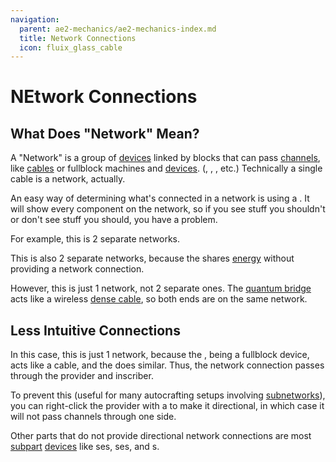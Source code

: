 ```yaml
---
navigation:
  parent: ae2-mechanics/ae2-mechanics-index.md
  title: Network Connections
  icon: fluix_glass_cable
---
```


# NEtwork Connections

## What Does "Network" Mean?

A "Network" is a group of [devices](../ae2-mechanics/devices.md) linked by blocks that can pass [channels](../ae2-mechanics/channels.md),
like [cables](../items-blocks-machines/cables.md) or fullblock machines and [devices](../ae2-mechanics/devices.md). 
(<ItemLink id="charger" />, <ItemLink id="interface" />, <ItemLink id="drive" />, etc.)
Technically a single cable is a network, actually.

An easy way of determining what's connected in a network is using a <ItemLink id="network_tool" />. It will show every
component on the network, so if you see stuff you shouldn't or don't see stuff you should, you have a problem.

For example, this is 2 separate networks.

<GameScene zoom="6">
  <ImportStructure src="../assets/assemblies/2_networks_1.snbt" />
  <IsometricCamera yaw="195" pitch="30" />
</GameScene>

This is also 2 separate networks, because the <ItemLink id="quartz_fiber" /> shares [energy](../ae2-mechanics/energy.md)
without providing a network connection.

<GameScene zoom="6">
  <ImportStructure src="../assets/assemblies/2_networks_2.snbt" />
  <IsometricCamera yaw="195" pitch="30" />
</GameScene>

However, this is just 1 network, not 2 separate ones. The [quantum bridge](../items-blocks-machines/quantum_bridge.md) acts like
a wireless [dense cable](../items-blocks-machines/cables.md#dense-cable), so both ends are on the same network.

<GameScene zoom="4">
  <ImportStructure src="../assets/assemblies/actually_1_network.snbt" />
  <IsometricCamera yaw="195" pitch="30" />
</GameScene>

## Less Intuitive Connections

In this case, this is just 1 network, because the <ItemLink id="pattern_provider" />, being a fullblock device, acts like
a cable, and the <ItemLink id="inscriber" /> does similar. Thus, the network connection passes through
the provider and inscriber.

<GameScene zoom="6">
  <ImportStructure src="../assets/assemblies/pattern_provider_network_connection_1.snbt" />
  <IsometricCamera yaw="195" pitch="30" />
</GameScene>

To prevent this (useful for many autocrafting setups involving [subnetworks](../ae2-mechanics/subnetworks.md)),
you can right-click the provider with a <ItemLink id="certus_quartz_wrench" /> to make it directional, in which case it will
not pass channels through one side.

<row>
<GameScene zoom="6">
  <ImportStructure src="../assets/assemblies/pattern_provider_network_connection_2.snbt" />
  <IsometricCamera yaw="195" pitch="30" />
</GameScene>

<GameScene zoom="6">
  <ImportStructure src="../assets/assemblies/pattern_provider_directional_connection.snbt" />
  <IsometricCamera yaw="255" pitch="30" />
</GameScene>
</row>

Other parts that do not provide directional network connections are most [subpart](../ae2-mechanics/cable-subparts.md)
[devices](../ae2-mechanics/devices.md) like <ItemLink id="import_bus" />ses, <ItemLink id="storage_bus" />ses, and
<ItemLink id="cable_interface" />s.

<GameScene zoom="6">
  <ImportStructure src="../assets/assemblies/subpart_no_connection.snbt" />
  <IsometricCamera yaw="195" pitch="30" />
</GameScene>